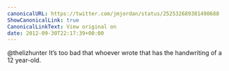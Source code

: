 ```yaml
---
canonicalURL: https://twitter.com/jmjordan/status/252532689381490688
ShowCanonicalLink: true
CanonicalLinkText: View original on
date: 2012-09-30T22:17:39+00:00
---
```

@thelizhunter It’s too bad that whoever wrote that has the handwriting of a 12 year-old.